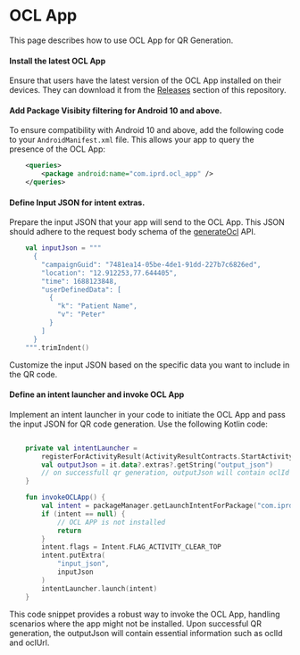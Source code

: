 # OCL App

This page describes how to use OCL App for QR Generation.

#### Install the latest OCL App

Ensure that users have the latest version of the OCL App installed on their devices. They can download it from the [Releases](https://github.com/DigitalHealthIntegration/ocl/releases) section of this repository.


#### Add Package Visibity filtering for Android 10 and above.
To ensure compatibility with Android 10 and above, add the following code to your `AndroidManifest.xml` file. This allows your app to query the presence of the OCL App:

```xml
    <queries>
        <package android:name="com.iprd.ocl_app" />
    </queries>
```

#### Define Input JSON for intent extras.
Prepare the input JSON that your app will send to the OCL App. This JSON should adhere to the request body schema of the [generateOcl](https://demo.opencampaignlink.org/swagger-ui/index.html#/OCL%20Related/generate) API.

```kotlin
    val inputJson = """
      {
        "campaignGuid": "7481ea14-05be-4de1-91dd-227b7c6826ed",
        "location": "12.912253,77.644405",
        "time": 1688123848,
        "userDefinedData": [
          {
            "k": "Patient Name",
            "v": "Peter"
          }
        ]
      }
    """.trimIndent()
```

Customize the input JSON based on the specific data you want to include in the QR code.

#### Define an intent launcher and invoke OCL App

Implement an intent launcher in your code to initiate the OCL App and pass the input JSON for QR code generation. Use the following Kotlin code:

```kotlin

    private val intentLauncher =
        registerForActivityResult(ActivityResultContracts.StartActivityForResult()) {
        val outputJson = it.data?.extras?.getString("output_json")
        // on successfull qr generation, outputJson will contain oclId and oclUrl
    }

    fun invokeOCLApp() {
        val intent = packageManager.getLaunchIntentForPackage("com.iprd.ocl_app")
        if (intent == null) {
            // OCL APP is not installed
            return
        }
        intent.flags = Intent.FLAG_ACTIVITY_CLEAR_TOP
        intent.putExtra(
            "input_json",
            inputJson
        )
        intentLauncher.launch(intent)
    }
```

This code snippet provides a robust way to invoke the OCL App, handling scenarios where the app might not be installed. Upon successful QR generation, the outputJson will contain essential information such as oclId and oclUrl.

